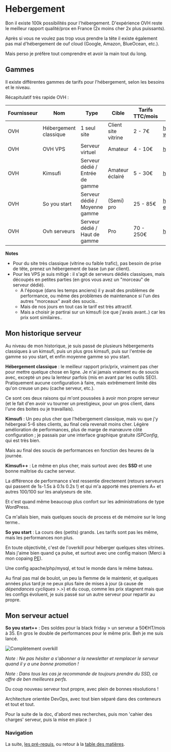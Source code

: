 # Hebergement

Bon il existe 100k possibilités pour l'hébergement. D'expérience OVH reste le meilleur rapport qualité/prox en France (2x moins cher 2x plus puissants).

Après si vous ne voulez pas trop vous prendre la tête il existe également pas mal d'hébergement de ouf cloud (Google, Amazon, BlueOcean, etc.).

Mais perso je préfère tout comprendre et avoir la main tout du long.


## Gammes

Il existe différentes gammes de tarifs pour l'hébergement, selon les besoins et le niveau.

Récapitulatif très rapide OVH :

| Fournisseur | Nom | Type | Cible | Tarifs TTC/mois | Url |
|-------------|-----------------------|---------------------------------|---------------------|-----------------|---------------------------------------------------|
| OVH | Hébergement classique | 1 seul site | Client site vitrine | 2 - 7€ | https://www.ovh.com/fr/hebergement-web/ |
| OVH | OVH VPS | Serveur virtuel | Amateur | 4 - 10€ | https://www.ovh.com/fr/vps/ |
| OVH | Kimsufi | Serveur dédié / Entrée de gamme | Amateur éclairé | 5 - 30€ | https://www.kimsufi.com/fr/serveurs.xml |
| OVH | So you start | Serveur dédié / Moyenne gamme | (Semi) pro | 25 - 85€ | https://www.soyoustart.com/fr/serveurs-essential/ |
| OVH | Ovh serveurs | Serveur dédié / Haut de gamme | Pro | 70 - 250€ | https://www.ovh.com/fr/serveurs_dedies/ |

**Notes**

- Pour du site très classique (vitrine ou faible trafic), pas besoin de prise de tête, prenez un hébergement de base (un par client).
- Pour les VPS je suis mitigé : il s'agit de serveurs dédiés classiques, mais découpés en petites parties (en gros vous avez un "morceau" de serveur dédié).
	- A l'époque (dans les temps anciens) il y avait des problèmes de performance, ou même des problèmes de maintenance si l'un des autres "morceaux" avait des soucis..
	- Mais de nos jours en tout cas le tarif est très attractif.
	- Mais a choisir je partirai sur un kimsufi (ce que j'avais avant..) car les prix sont similaires..


## Mon historique serveur

Au niveau de mon historique, je suis passé de plusieurs hébergements classiques à un kimsufi, puis un plus gros kimsufi, puis sur l'entrée de gamme so you start, et enfin moyenne gamme so you start.

**Hébergement classique** : le meilleur rapport prix/prix, vraiment pas cher pour mettre quelque chose en ligne.
Je n'ai jamais vraiment eu de soucis avec, excepté un peu la lenteur parfois (mis en avant par les outils SEO).
Pratiquement aucune configuration à faire, mais extrêmement limité dès qu'on creuse un peu (cache serveur, etc.).

Ce sont ces deux raisons qui m'ont poussées à avoir mon propre serveur (et le fait d'en avoir vu tourner un prestigieux, pour un gros client, dans l'une des boites ou je travaillais).

**Kimsufi** : Un peu plus cher que l'hébergement classique, mais vu que j'y hébergeai 5-6 sites clients, au final cela revenait moins cher. Légère amélioration de performances, plus de marge de manœuvre côté configuration ; je passais par une interface graphique gratuite _ISPConfig_, qui est très bien.

Mais au final des soucis de performances en fonction des heures de la journée.

**Kimsufi++** : Le même en plus cher, mais surtout avec des **SSD** et une bonne maîtrise du cache serveur.

La différence de performance s'est ressentie directement (retours serveurs qui passent de 1s-1.5s à 0.1s 0.2s !) et qui m'a apporté mes premiers A+ et autres 100/100 sur les analyseurs de site.

Et c'est quand même beaucoup plus confort sur les administrations de type WordPress.

Ca m'allais bien, mais quelques soucis de process et de mémoire sur le long terme..

**So you start** : La cours des (petits) grands. Les tarifs sont pas les même, mais les performances non plus.

En toute objectivité, c'est de l'overkill pour héberger quelques sites vitrines. Mais j'aime bien quand ça pulse, et surtout avec une config maison (Merci à mon copaing [PE](http://fr.viadeo.com/fr/profile/pierre-emmanuel.remy1)).

Une config apache/php/mysql, et tout le monde dans le même bateau.

Au final pas mal de boulot, un peu la flemme de le maintenir, et quelques années plus tard je ne peux plus faire de mises à jour (à cause de _dépendances cycliques_ >.>) et du coup, comme les prix stagnent mais que les configs évoluent, je suis passé sur un autre serveur pour repartir au propre.


## Mon serveur actuel

**So you start++** : Des soldes pour la black friday > un serveur a 50€HT/mois à 35. En gros le double de performances pour le même prix. Beh je me suis lancé.

![Complètement overkill](http://stockage.masamune.fr/images/max/191128-SYS-config-max.jpg)

_Note : Ne pas hésiter a s'abonner a la newsletter et remplacer le serveur quand il y a une bonne promotion !_

_Note : Dans tous les cas je recommande de toujours prendre du SSD, ca offre de ben meilleures perfs._

Du coup nouveau serveur tout propre, avec plein de bonnes résolutions !

Architecture orientée DevOps, avec tout bien séparé dans des conteneurs et tout et tout.

Pour la suite de la doc, d'abord mes recherches, puis mon 'cahier des charges' serveur, puis la mise en place :)


### Navigation

La suite, [les pré-requis](/docs/03-prerequis.md), ou retour à la [table des matières](https://github.com/youpiwaza/notes-serveur).